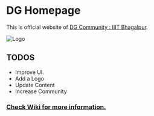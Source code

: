 # DG Homepage

This is official website of [DG Community : IIIT Bhagalpur](https://dg-iiitbh.github.io).

![Logo](https://github.com/DG-IIITBH/DG-IIITBH.github.io/blob/master/img/logo.svg)

## TODOS

* Improve UI.
* Add a Logo
* Update Content
* Increase Community

### [Check Wiki for more information.](https://github.com/DG-IIITBH/DG-IIITBH.github.io/wiki)
